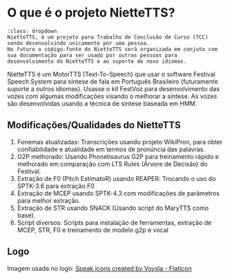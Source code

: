 # O que é o projeto NietteTTS?

```{admonition} Observações
:class: dropdown
NietteTTS, é um projeto para Trabalho de Conclusão de Curso (TCC) sendo desenvolvindo unicamente por uma pessoa. 
No futuro o código-fonte do NietteTTS será organizada em conjuto com sua documentação para ser usado por outras pessoas para desenvolvimento do NietteTTS e ao suporte de novo idiomas.
```

NietteTTS é um MotorTTS (Text-To-Speech) que usar o software Festival Speech System para síntese de fala em Português Brasileiro (futuramente suporte a outros idiomas). Usasse o kit FestVoz para desenvolvimento das vozes com algumas modificações visando o melhorar a síntese.
As vozes são desenvolvidas usando a técnica de síntese baseada em HMM. 

## Modificações/Qualidades do NietteTTS

1. Fonemas atualizadas: Transcrições usando projeto WikiPron, para obter confiabilidade e atualidade em termos de pronúncia das palavras. 
2. G2P melhorado:
Usando Phonetisaurus G2P para treinamento rápido e melhorado em comparação com LTS Rules (Árvore de Decisão) do Festival.
3. Extração de F0 (Pitch EstimatoR) usando REAPER: Trocando o uso do SPTK-3.6 para extração F0
4. Extração de MCEP usando SPTK-4.3 com modificações de parâmetros para melhor extração.
5. Extração de STR usando SNACK (Usando script do MaryTTS como base).
6. Script diversos:
Scripts para instalação de ferramentas, extração de MCEP, STR, F0 e treinamento de modelo g2p e vocal

## Logo
Imagem usada no logo:
<a href="https://www.flaticon.com/free-icons/speak" title="speak icons">Speak icons created by Voysla - Flaticon</a>
